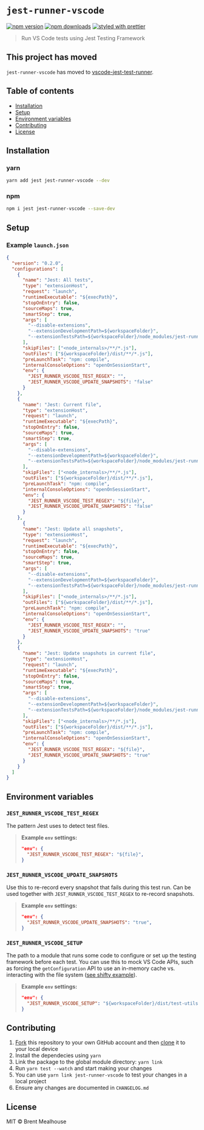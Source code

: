 # `jest-runner-vscode`

[![npm version](https://img.shields.io/npm/v/jest-runner-vscode.svg)](https://npmjs.org/package/jest-runner-vscode)
[![npm downloads](https://img.shields.io/npm/dm/jest-runner-vscode.svg)](https://npmjs.org/package/jest-runner-vscode)
[![styled with prettier](https://img.shields.io/badge/styled_with-prettier-ff69b4.svg)](https://github.com/prettier/prettier)

> Run VS Code tests using Jest Testing Framework

## This project has moved

`jest-runner-vscode` has moved to [vscode-jest-test-runner](https://github.com/bmealhouse/vscode-jest-test-runner).

## Table of contents

- [Installation](#installation)
- [Setup](#setup)
- [Environment variables](#environment-variables)
- [Contributing](#contributing)
- [License](#license)

## Installation

### yarn

```sh
yarn add jest jest-runner-vscode --dev
```

### npm

```sh
npm i jest jest-runner-vscode --save-dev
```

## Setup

### Example `launch.json`

```json
{
  "version": "0.2.0",
  "configurations": [
    {
      "name": "Jest: All tests",
      "type": "extensionHost",
      "request": "launch",
      "runtimeExecutable": "${execPath}",
      "stopOnEntry": false,
      "sourceMaps": true,
      "smartStep": true,
      "args": [
        "--disable-extensions",
        "--extensionDevelopmentPath=${workspaceFolder}",
        "--extensionTestsPath=${workspaceFolder}/node_modules/jest-runner-vscode"
      ],
      "skipFiles": ["<node_internals>/**/*.js"],
      "outFiles": ["${workspaceFolder}/dist/**/*.js"],
      "preLaunchTask": "npm: compile",
      "internalConsoleOptions": "openOnSessionStart",
      "env": {
        "JEST_RUNNER_VSCODE_TEST_REGEX": "",
        "JEST_RUNNER_VSCODE_UPDATE_SNAPSHOTS": "false"
      }
    },
    {
      "name": "Jest: Current file",
      "type": "extensionHost",
      "request": "launch",
      "runtimeExecutable": "${execPath}",
      "stopOnEntry": false,
      "sourceMaps": true,
      "smartStep": true,
      "args": [
        "--disable-extensions",
        "--extensionDevelopmentPath=${workspaceFolder}",
        "--extensionTestsPath=${workspaceFolder}/node_modules/jest-runner-vscode"
      ],
      "skipFiles": ["<node_internals>/**/*.js"],
      "outFiles": ["${workspaceFolder}/dist/**/*.js"],
      "preLaunchTask": "npm: compile",
      "internalConsoleOptions": "openOnSessionStart",
      "env": {
        "JEST_RUNNER_VSCODE_TEST_REGEX": "${file}",
        "JEST_RUNNER_VSCODE_UPDATE_SNAPSHOTS": "false"
      }
    },
      {
      "name": "Jest: Update all snapshots",
      "type": "extensionHost",
      "request": "launch",
      "runtimeExecutable": "${execPath}",
      "stopOnEntry": false,
      "sourceMaps": true,
      "smartStep": true,
      "args": [
        "--disable-extensions",
        "--extensionDevelopmentPath=${workspaceFolder}",
        "--extensionTestsPath=${workspaceFolder}/node_modules/jest-runner-vscode"
      ],
      "skipFiles": ["<node_internals>/**/*.js"],
      "outFiles": ["${workspaceFolder}/dist/**/*.js"],
      "preLaunchTask": "npm: compile",
      "internalConsoleOptions": "openOnSessionStart",
      "env": {
        "JEST_RUNNER_VSCODE_TEST_REGEX": "",
        "JEST_RUNNER_VSCODE_UPDATE_SNAPSHOTS": "true"
      }
    },
    {
      "name": "Jest: Update snapshots in current file",
      "type": "extensionHost",
      "request": "launch",
      "runtimeExecutable": "${execPath}",
      "stopOnEntry": false,
      "sourceMaps": true,
      "smartStep": true,
      "args": [
        "--disable-extensions",
        "--extensionDevelopmentPath=${workspaceFolder}",
        "--extensionTestsPath=${workspaceFolder}/node_modules/jest-runner-vscode"
      ],
      "skipFiles": ["<node_internals>/**/*.js"],
      "outFiles": ["${workspaceFolder}/dist/**/*.js"],
      "preLaunchTask": "npm: compile",
      "internalConsoleOptions": "openOnSessionStart",
      "env": {
        "JEST_RUNNER_VSCODE_TEST_REGEX": "${file}",
        "JEST_RUNNER_VSCODE_UPDATE_SNAPSHOTS": "true"
      }
    }
  ]
}
```

## Environment variables

### `JEST_RUNNER_VSCODE_TEST_REGEX`

The pattern Jest uses to detect test files.

> **Example `env` settings:**
>
> ```json
> "env": {
>   "JEST_RUNNER_VSCODE_TEST_REGEX": "${file}",
> }
> ```

### `JEST_RUNNER_VSCODE_UPDATE_SNAPSHOTS`

Use this to re-record every snapshot that fails during this test run. Can be used together with `JEST_RUNNER_VSCODE_TEST_REGEX` to re-record snapshots.

> **Example `env` settings:**
>
> ```json
> "env": {
>   "JEST_RUNNER_VSCODE_UPDATE_SNAPSHOTS": "true",
> }
> ```

### `JEST_RUNNER_VSCODE_SETUP`

The path to a module that runs some code to configure or set up the testing framework before each test. You can use this to mock VS Code APIs, such as forcing the `getConfiguration` API to use an in-memory cache vs. interacting with the file system ([see shifty example](https://github.com/bmealhouse/vscode-shifty/blob/master/src/test-utils/jest-runner-vscode-setup.ts)).

> **Example `env` settings:**
>
> ```json
> "env": {
>   "JEST_RUNNER_VSCODE_SETUP": "${workspaceFolder}/dist/test-utils/jest-runner-vscode-setup.js",
> }
> ```

## Contributing

1. [Fork](https://help.github.com/en/articles/fork-a-repo) this repository to your own GitHub account and then [clone](https://help.github.com/en/articles/cloning-a-repository) it to your local device
1. Install the dependecies using `yarn`
1. Link the package to the global module directory: `yarn link`
1. Run `yarn test --watch` and start making your changes
1. You can use `yarn link jest-runner-vscode` to test your changes in a local project
1. Ensure any changes are documented in `CHANGELOG.md`

## License

MIT © Brent Mealhouse
